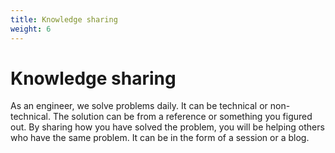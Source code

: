 ```yaml
---
title: Knowledge sharing
weight: 6
---
```


# Knowledge sharing

As an engineer, we solve problems daily. It can be technical or non-technical. The solution can be from a reference or something you figured out. By sharing how you have solved the problem, you will be helping others who have the same problem. It can be in the form of a session or a blog.
